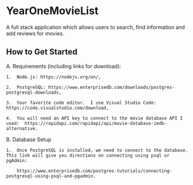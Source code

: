 # YearOneMovieList
A full stack application which allows users to search, find information and add reviews for movies.

## How to Get Started

A.  Requirements (including links for download):

    1.  Node.js: https://nodejs.org/en/,
    
    2.  PostgreSQL: https://www.enterprisedb.com/downloads/postgres-postgresql-downloads, 
    
    3.  Your favorite code editor.  I use Visual Studio Code:  https://code.visualstudio.com/download,
    
    4.  You will need an API key to connect to the movie database API I used:  https://rapidapi.com/rapidapi/api/movie-database-imdb-alternative.
    
B. Database Setup

    1.  Once PostgreSQL is installed, we need to connect to the database.  This link will give you directions on connecting using psql or pgAdmin: 
    
        https://www.enterprisedb.com/postgres-tutorials/connecting-postgresql-using-psql-and-pgadmin.
